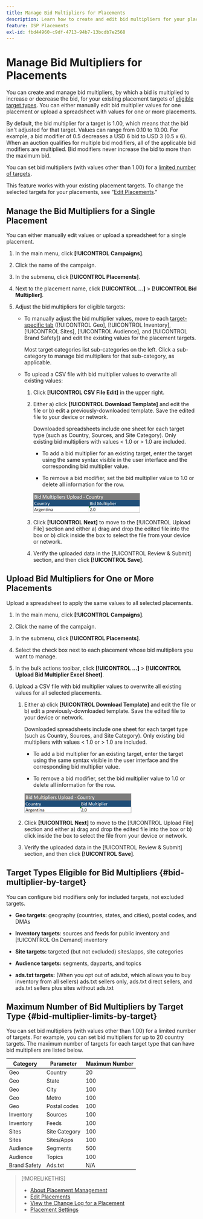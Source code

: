 ```yaml
---
title: Manage Bid Multipliers for Placements
description: Learn how to create and edit bid multipliers for your placement targets.
feature: DSP Placements
exl-id: fbd44960-c9df-4713-94b7-13bcdb7e2568
---
```

# Manage Bid Multipliers for Placements

You can create and manage bid multipliers, by which a bid is multiplied to increase or decrease the bid, for your existing placement targets of [eligible target types](#bid-multiplier-by-target). You can either manually edit bid multiplier values for one placement or upload a spreadsheet with values for one or more placements.

By default, the bid multiplier for a target is 1.00, which means that the bid isn't adjusted for that target. Values can range from 0.10 to 10.00. For example, a bid modifier of 0.5 decreases a USD 6 bid to USD 3 (0.5 x 6). When an auction qualifies for multiple bid modifiers, all of the applicable bid modifiers are multiplied. Bid modifiers never increase the bid to more than the maximum bid.

You can set bid multipliers (with values other than 1.00) for a [limited number of targets](#bid-multiplier-limits-by-target).

This feature works with your existing placement targets. To change the selected targets for your placements, see "[Edit Placements](/help/dsp/campaign-management/placements/placement-edit.md)."

## Manage the Bid Multipliers for a Single Placement

You can either manually edit values or upload a spreadsheet for a single placement.

1. In the main menu, click **[!UICONTROL Campaigns]**.

1. Click the name of the campaign.

1. In the submenu, click **[!UICONTROL Placements]**.

1. Next to the placement name, click  **[!UICONTROL ...]** > **[!UICONTROL Bid Multiplier]**.

1. Adjust the bid multipliers for eligible targets:

   * To manually adjust the bid multiplier values, move to each [target-specific tab](#bid-multiplier-by-target) ([!UICONTROL Geo], [!UICONTROL Inventory], [!UICONTROL Sites], [!UICONTROL Audience], and [!UICONTROL Brand Safety]) and edit the existing values for the placement targets.
   
     Most target categories list sub-categories on the left. Click a sub-category to manage bid multipliers for that sub-category, as applicable.

   * To upload a CSV file with bid multiplier values to overwrite all existing values:

     1. Click **[!UICONTROL CSV File Edit]** in the upper right.

     1. Either a) click **[!UICONTROL Download Template]** and edit the file or b) edit a previously-downloaded template. Save the edited file to your device or network.

        Downloaded spreadsheets include one sheet for each target type (such as Country, Sources, and Site Category). Only existing bid multipliers with values < 1.0 or > 1.0 are included.
        
        * To add a bid multiplier for an existing target, enter the target using the same syntax visible in the user interface and the corresponding bid multiplier value.
        
        * To remove a bid modifier, set the bid multiplier value to 1.0 or delete all information for the row.

        ![Example row in a bid multiplier spreadsheet file](/help/dsp/assets/bid-multiplier-spreadsheet.png "Example row in a bid multiplier spreadsheet file")

     1.  Click **[!UICONTROL Next]** to move to the [!UICONTROL Upload File] section and either a) drag and drop the edited file into the box or b) click inside the box to select the file from your device or network.

     1. Verify the uploaded data in the [!UICONTROL Review & Submit] section, and then click **[!UICONTROL Save]**.

## Upload Bid Multipliers for One or More Placements

Upload a spreadsheet to apply the same values to all selected placements.

1. In the main menu, click **[!UICONTROL Campaigns]**.

1. Click the name of the campaign.

1. In the submenu, click **[!UICONTROL Placements]**.

1. Select the check box next to each placement whose bid multipliers you want to manage.

1. In the bulk actions toolbar, click **[!UICONTROL ...]** > **[!UICONTROL Upload Bid Multiplier Excel Sheet]**.

1. Upload a CSV file with bid multiplier values to overwrite all existing values for all selected placements.

   1. Either a) click **[!UICONTROL Download Template]** and edit the file or b) edit a previously-downloaded template. Save the edited file to your device or network.
   
      Downloaded spreadsheets include one sheet for each target type (such as Country, Sources, and Site Category). Only existing bid multipliers with values < 1.0 or > 1.0 are included.
        
      * To add a bid multiplier for an existing target, enter the target using the same syntax visible in the user interface and the corresponding bid multiplier value.
        
      * To remove a bid modifier, set the bid multiplier value to 1.0 or delete all information for the row.

      ![Example row in a bid multiplier spreadsheet file](/help/dsp/assets/bid-multiplier-spreadsheet.png "Example row in a bid multiplier spreadsheet file")

   1.  Click **[!UICONTROL Next]** to move to the [!UICONTROL Upload File] section and either a) drag and drop the edited file into the box or b) click inside the box to select the file from your device or network.
   
   1. Verify the uploaded data in the [!UICONTROL Review & Submit] section, and then click **[!UICONTROL Save]**.

## Target Types Eligible for Bid Multipliers {#bid-multiplier-by-target}

You can configure bid modifiers only for included targets, not excluded targets.

* **Geo targets**: geography (countries, states, and cities),  postal codes, and DMAs

* **Inventory targets**: sources and feeds for public inventory and [!UICONTROL On Demand] inventory

* **Site targets:** targeted (but not excluded) sites/apps, site categories

* **Audience targets:** segments, dayparts, and topics

* **ads.txt targets:** (When you opt out of ads.txt, which allows you to buy inventory from all sellers) ads.txt sellers only, ads.txt direct sellers, and ads.txt sellers plus sites without ads.txt <!-- bid multipliers for the different subsets of inventory; not available when the placement targets only one subset -->

## Maximum Number of Bid Multipliers by Target Type {#bid-multiplier-limits-by-target}

You can set bid multipliers (with values other than 1.00) for a limited number of targets. For example, you can set bid multipliers for up to 20 country targets. The maximum number of targets for each target type that can have bid multipliers are listed below.

| Category | Parameter | Maximum Number |
| -------- | --------- | ----- |
| Geo | Country | 20 |
| Geo | State | 100 |
| Geo | City | 100 |
| Geo | Metro | 100 |
| Geo | Postal codes | 100 |
| Inventory | Sources | 100 |
| Inventory | Feeds | 100 |
| Sites | Site Category | 100 |
| Sites | Sites/Apps | 100 |
| Audience | Segments | 500 |
| Audience | Topics | 100 |
| Brand Safety | Ads.txt | N/A |

>[!MORELIKETHIS]
>
>* [About Placement Management](placement-about.md)
>* [Edit Placements](placement-edit.md)
>* [View the Change Log for a Placement](placement-change-log.md)
>* [Placement Settings](placement-settings.md)
